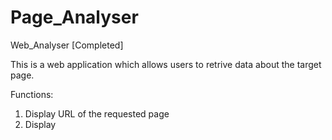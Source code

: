 # Page_Analyser

Web_Analyser
[Completed]

This is a web application which allows users to retrive data about the target page.

Functions:

1. Display URL of the requested page
2. Display <title> of the requested page
3. Display number of links on the page that the user can click on
4. Display all of the links 
5. Display number of unique domains that these links go to
6. Display all of the unique domains found
7. Check if page was served in a secure mannered
8. Display SSL certificate information
9. Was Google Analytics available on the page?      

Future Improvements:
1.Add proper error handling
